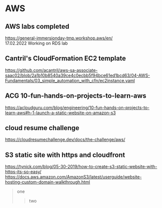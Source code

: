 # AWS

## AWS labs completed
https://general-immersionday-tmp.workshop.aws/en/  
17.02.2022 Working on RDS lab

## Cantril's CloudFormation EC2 template  
https://github.com/acantril/aws-sa-associate-saac02/blob/2a1b10b8540a39ce4c0ecbb5f94bce61ed1bcd63/04-AWS-Fundamentals/03_simple_automation_with_cfn/ec2instance.yaml

## ACG 10-fun-hands-on-projects-to-learn-aws
https://acloudguru.com/blog/engineering/10-fun-hands-on-projects-to-learn-aws#h-1-launch-a-static-website-on-amazon-s3

## cloud resume challenge
https://cloudresumechallenge.dev/docs/the-challenge/aws/

## S3 static site with https and cloudfront  
https://tynick.com/blog/05-30-2019/how-to-create-s3-static-website-with-https-its-so-easy/  
https://docs.aws.amazon.com/AmazonS3/latest/userguide/website-hosting-custom-domain-walkthrough.html

>one
>>two
